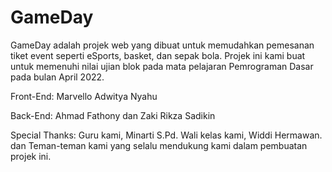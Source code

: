 # GameDay

GameDay adalah projek web yang dibuat untuk memudahkan pemesanan tiket event seperti eSports, basket, dan sepak bola.
Projek ini kami buat untuk memenuhi nilai ujian blok pada mata pelajaran Pemrograman Dasar pada bulan April 2022.

Front-End: Marvello Adwitya Nyahu

Back-End: Ahmad Fathony dan Zaki Rikza Sadikin

Special Thanks:
Guru kami, Minarti S.Pd.
Wali kelas kami, Widdi Hermawan.
dan Teman-teman kami yang selalu mendukung kami dalam pembuatan projek ini.
